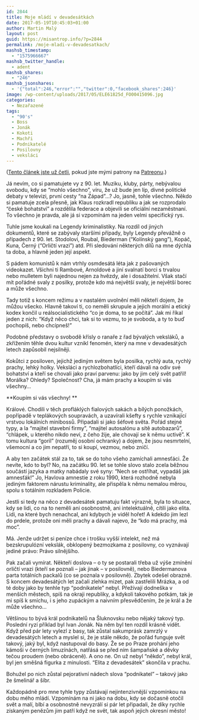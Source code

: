 ```yaml
---
id: 2844
title: Moje mládí v devadesátkách
date: 2017-05-19T10:45:03+01:00
author: Martin Malý
layout: post
guid: https://misantrop.info/?p=2844
permalink: /moje-mladi-v-devadesatkach/
mashsb_timestamp:
  - "1575966667"
mashsb_twitter_handle:
  - adent
mashsb_shares:
  - "246"
mashsb_jsonshares:
  - '{"total":246,"error":"","twitter":0,"facebook_shares":246}'
image: /wp-content/uploads/2017/05/ELE61825d_FO00415096.jpg
categories:
  - Nezařazené
tags:
  - "90's"
  - Boss
  - Jonák
  - Kokoti
  - Machři
  - Podnikatelé
  - Posilovny
  - veksláci
---
```

([Tento článek jste už četli](https://www.patreon.com/posts/moje-mladi-v-8793733), pokud jste mými patrony na [Patreonu](https://misantrop.info/patreon/).)

Já nevím, co si pamatujete vy z 90. let. Muziku, kluby, párty, nebývalou svobodu, kdy se “mohlo všechno”, víru, že už bude jen líp, divné politické debaty v televizi, první cesty “na Západ”&#8230;? Jo, jasně, tohle všechno. Někdo si pamatuje zcela přesně, jak Klaus rozkradl republiku a jak se rozprodalo “české bohatství” a rozdělila federace a objevili se oficiální nezaměstnaní. To všechno je pravda, ale já si vzpomínám na jeden velmi specifický rys.

<!--more-->

Tuhle jsme koukali na Legendy kriminalistiky. Na rozdíl od jiných dokumentů, které se zabývaly staršími případy, byly Legendy převážně o případech z 90. let. Stodolovi, Roubal, Biederman (“Kolínský gang”), Kopáč, Kuna, Černý (“Orličtí vrazi”) atd. Při sledování některých dílů na mne dýchla ta doba, a hlavně jeden její aspekt.

S pádem komunistů k nám vtrhly osmdesátá léta jak z pašovaných videokazet. Všichni ti Rambové, Arnoldové a jiní svalnatí borci s trvalou nebo mulletem byli najednou nejen za hvězdy, ale i dosažitelní. Však stačí mít pořádné svaly z posilky, protože kdo má největší svaly, je největší borec a může všechno.

Tady totiž s koncem režimu a v nastalém uvolnění měli někteří dojem, že můžou všecko. Hlavně takoví ti, co neměli skrupule a jejich morální a etický kodex končil u reálsocialistického “co je doma, to se počítá”. Jak mi říkal jeden z nich: “Když něco chci, tak si to vezmu, to je svoboda, a ty to buď pochopíš, nebo chcípneš!”

Podobné představy o svobodě křísly o ranaře z řad bývalých veksláků, a zkřížením těhle dvou kultur vznikl fenomén, který na mne v devadesátých letech zapůsobil nejsilněji.

Kokůtci z posiloven, jejichž jediným světem byla posilka, rychlý auta, rychlý prachy, lehký holky. Veksláci a rychlozbohatlíci, kteří dávali na odiv své bohatství a kteří se chovali jako praví parvenu: jako by jim celý svět patřil! Morálka? Ohledy? Společnost? Cha, já mám prachy a koupím si vás všechny…

**Koupím si vás všechny! **

Králové. Chodili v těch profláklých fialových sakách a bílých ponožkách, popřípadě v teplákových soupravách, a uzavírali kšefty s rychle vznikající vrstvou lokálních minibossů. Připadali si jako šéfové světa. Pořád stejné typy, a la “majitel stavební firmy”, “majitel autosalónu a sítě autobazarů”, “chlápek, u kterého nikdo neví, z čeho žije, ale chovají se k němu uctivě”. K tomu kultura “goril” (rozuměj osobní ochranky) a dojem, že jsou nesmrtelní, všemocní a co jim nepatří, to si koupí, vezmou, nebo zničí.

A aby ten začátek stál za to, tak se do toho všeho zamíchali amnesťáci. Že nevíte, kdo to byl? No, na začátku 90. let se tohle slovo stalo zcela běžnou součástí jazyka a matky nabádaly své syny: “Nech se ostříhat, vypadáš jak amnesťák!” Jo, Havlova amnestie z roku 1990, která rozhodně nebyla jediným faktorem nárustu kriminality, ale přispěla k němu nemalou měrou, spolu s totálním rozkladem Policie.

Jestli si tedy na něco z devadesátek pamatuju fakt výrazně, byla to situace, kdy se lidi, co na to neměli ani osobnostně, ani intelektuálně, cítili jako elita. Lidi, na které bych nenachcal, ani kdybych je viděl hořet! A kdekdo jim lezl do prdele, protože oni měli prachy a dávali najevo, že “kdo má prachy, má moc”.

Má. Jenže udržet si peníze chce i trošku vyšší intelekt, než má bezskrupulózní vekslák, obklopený bezmozkama z posilovny, co vyznávají jediné právo: Právo silnějšího.

Pak začali vymírat. Někteří doslova &#8211; o ty se postarali třeba už výše zmínění orličtí vrazi (kteří se poznali &#8211; jak jinak &#8211; v posilovně), nebo Biedermanova parta totálních packalů (co se poznala v posilovně). Zbytek odešel obrazně. S koncem devadesátých let začali zlehka mizet, pak zastřelili Mrázka, a od té doby jako by tenhle typ “podnikatele” nebyl. Přežívají dodneška v menších městech, spíš na okraji republiky, a kdykoli takového potkám, tak je mi spíš k smíchu, i s jeho zupáckým a naivním přesvědčením, že je král a že může všechno…

Většinou to bývá král podnikatelů na Šluknovsku nebo nějaký takový typ. Poslední ryzí příklad byl Ivan Jonák. Na něm byl ten rozdíl krásně vidět. Když před pár lety vylezl z basy, tak zůstal sakumprásk zamrzlý v devadesátých letech a myslel si, že je stále někdo, že pořád funguje svět takový, jaký byl, když nastupoval do basy. Že se po Praze prohání jeho kámoši v černých limuzínách, natřásá se před ním šampaňské a děvky tečou proudem (nebo obráceně). A ono ne. On už nebyl “někdo”, nebyl král, byl jen směšná figurka z minulosti. “Elita z devadesátek” skončila v prachu.

Bohužel po nich zůstal pejorativní nádech slova “podnikatel” &#8211; takový jako že šmelinář a šíbr.

Každopádně pro mne tyhle typy zůstávají nejintenzivnější vzpomínkou na dobu mého mládí. Vzpomínám na ni jako na dobu, kdy se dočasně otočil svět a malí, blbí a osobnostně nevyzrálí si pár let připadali, že díky rychle získaným penězům jim patří když ne svět, tak aspoň jejich okresní město!